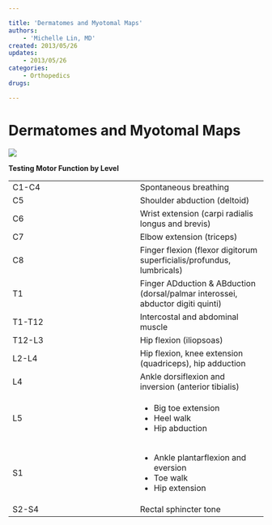 ```yaml
---

title: 'Dermatomes and Myotomal Maps'
authors:
    - 'Michelle Lin, MD'
created: 2013/05/26
updates:
    - 2013/05/26
categories:
    - Orthopedics
drugs: 

---
```



# Dermatomes and Myotomal Maps

![](https://d2p53dh3qxfm0x.cloudfront.net/uploads/img/1jx/5/m/9a8510e6-307b-50b6-b589-347c2d2081a7/640.png)

**Testing Motor Function by Level**

<table>
<colgroup>
<col width="50%" />
<col width="50%" />
</colgroup>
<tbody>
<tr class="odd">
<td>C1-C4</td>
<td>Spontaneous breathing</td>
</tr>
<tr class="even">
<td>C5</td>
<td>Shoulder abduction (deltoid)</td>
</tr>
<tr class="odd">
<td>C6</td>
<td>Wrist extension (carpi radialis longus and brevis)</td>
</tr>
<tr class="even">
<td>C7</td>
<td>Elbow extension (triceps)</td>
</tr>
<tr class="odd">
<td>C8</td>
<td>Finger flexion (flexor digitorum superficialis/profundus, lumbricals)</td>
</tr>
<tr class="even">
<td>T1</td>
<td>Finger ADduction &amp; ABduction (dorsal/palmar interossei, abductor digiti quinti)</td>
</tr>
<tr class="odd">
<td>T1-T12</td>
<td>Intercostal and abdominal muscle</td>
</tr>
<tr class="even">
<td>T12-L3</td>
<td>Hip flexion (iliopsoas)</td>
</tr>
<tr class="odd">
<td>L2-L4</td>
<td>Hip flexion, knee extension (quadriceps), hip adduction</td>
</tr>
<tr class="even">
<td>L4</td>
<td>Ankle dorsiflexion and inversion (anterior tibialis)</td>
</tr>
<tr class="odd">
<td>L5</td>
<td><ul>
<li><span class="aglmd-moreinfo ui-moreinfo" data-iid="53aa2472d35d3ae92e001504">Big toe extension</span><br />
</li>
<li><span class="aglmd-moreinfo ui-moreinfo" data-iid="53aa2472d35d3ae92e001505">Heel walk</span></li>
<li><span class="aglmd-moreinfo ui-moreinfo" data-iid="53aa2472d35d3ae92e001506">Hip abduction</span></li>
</ul></td>
</tr>
<tr class="even">
<td>S1</td>
<td><ul>
<li><span class="aglmd-moreinfo ui-moreinfo" data-iid="53aa2472d35d3ae92e001507">Ankle plantarflexion and eversion</span><br />
</li>
<li><span class="aglmd-moreinfo ui-moreinfo" data-iid="53aa2472d35d3ae92e001508">Toe walk</span></li>
<li><span class="aglmd-moreinfo ui-moreinfo" data-iid="53aa2472d35d3ae92e001509">Hip extension</span></li>
</ul></td>
</tr>
<tr class="odd">
<td>S2-S4</td>
<td>Rectal sphincter tone</td>
</tr>
</tbody>
</table>
